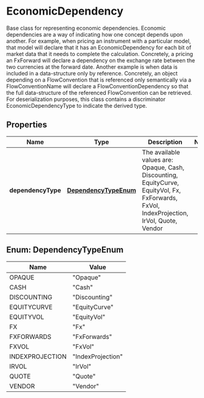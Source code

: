 

# EconomicDependency

Base class for representing economic dependencies.  Economic dependencies are a way of indicating how one concept depends upon another.  For example, when pricing an instrument with a particular model,  that model will declare that it has an EconomicDependency for each bit of market data  that it needs to complete the calculation.  Concretely, a pricing an FxForward will declare a dependency on the exchange rate between the two currencies  at the forward date.                Another example is when data is included in a data-structure only by reference.  Concretely, an object depending on a FlowConvention that is referenced only semantically via a FlowConventionName  will declare a FlowConventionDependency  so that the full data-structure of the referenced FlowConvention can be retrieved.                For deserialization purposes,  this class contains a discriminator EconomicDependencyType to indicate the derived type.

## Properties

Name | Type | Description | Notes
------------ | ------------- | ------------- | -------------
**dependencyType** | [**DependencyTypeEnum**](#DependencyTypeEnum) | The available values are: Opaque, Cash, Discounting, EquityCurve, EquityVol, Fx, FxForwards, FxVol, IndexProjection, IrVol, Quote, Vendor | 



## Enum: DependencyTypeEnum

Name | Value
---- | -----
OPAQUE | &quot;Opaque&quot;
CASH | &quot;Cash&quot;
DISCOUNTING | &quot;Discounting&quot;
EQUITYCURVE | &quot;EquityCurve&quot;
EQUITYVOL | &quot;EquityVol&quot;
FX | &quot;Fx&quot;
FXFORWARDS | &quot;FxForwards&quot;
FXVOL | &quot;FxVol&quot;
INDEXPROJECTION | &quot;IndexProjection&quot;
IRVOL | &quot;IrVol&quot;
QUOTE | &quot;Quote&quot;
VENDOR | &quot;Vendor&quot;



